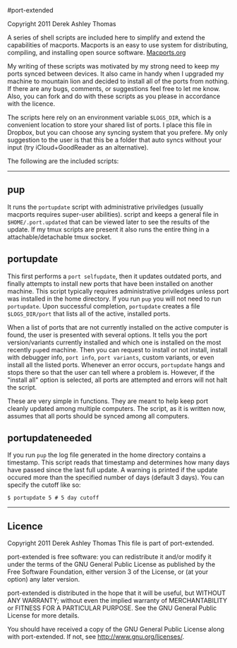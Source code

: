 #port-extended

Copyright 2011 Derek Ashley Thomas

A series of shell scripts are included here to simplify and extend
the capabilities of macports. Macports is an easy to use system
for distributing, compiling, and installing open source software.
[Macports.org](http://www.macports.org/index.php)

My writing of these scripts was motivated by my strong need to keep my
ports synced between devices. It also came in handy when I upgraded my
machine to mountain lion and decided to install all of the ports from
nothing. If there are any bugs, comments, or suggestions feel free to
let me know. Also, you can fork and do with these scripts as you please
in accordance with the licence.

The scripts here rely on an environment variable `$LOGS_DIR`, which is
a convenient location to store your shared list of ports. I place this
file in Dropbox, but you can choose any syncing system that you prefere.
My only suggestion to the user is that this be a folder that auto syncs
without your input (try iCloud+GoodReader as an alternative).

The following are the included scripts:

* * * * * * * * * * * * * * * * * * * * * * * * * * * * * * 

## pup

It runs the `portupdate` script with administrative priviledges (usually
macports requires super-user abilities). script and keeps a general file
in `$HOME/.port.updated` that can be viewed later to see the results of
the update. If my tmux scripts are present it also runs the entire thing
in a attachable/detachable tmux socket.

## portupdate

This first performs a `port selfupdate`, then it updates outdated ports,
and finally attempts to install new ports that have been installed
on another machine. This script typically requires administrative
priviledges unless port was installed in the home directory. If you run
`pup` you will not need to run `portupdate`. Upon successful completion,
`portupdate` creates a file `$LOGS_DIR/port` that lists all of the
active, installed ports.

When a list of ports that are not currently installed on the active
computer is found, the user is presented with several options. It tells
you the port version/variants currently installed and which one is
installed on the most recently `pup`ed machine. Then you can request
to install or not install, install with debugger info, `port info`,
`port variants`, custom variants, or even install all the listed ports.
Whenever an error occurs, `portupdate` hangs and stops there so that
the user can tell where a problem is. However, if the "install all"
option is selected, all ports are attempted and errors will not halt the
script.

These are very simple in functions. They are meant to help keep port
cleanly updated among multiple computers. The script, as it is written
now, assumes that all ports should be synced among all computers.

## portupdateneeded

If you run `pup` the log file generated in the home directory contains a timestamp. This script reads that timestamp and determines how many days have passed since the last full update. A warning is printed if the update occured more than the specified number of days (default 3 days). You can specify the cutoff like so:

    $ portupdate 5 # 5 day cutoff

* * * * * * * * * * * * * * * * * * * * * * * * * * * * * * 

## Licence

Copyright 2011 Derek Ashley Thomas
This file is part of port-extended.

port-extended is free software: you can redistribute it and/or modify
it under the terms of the GNU General Public License as published by
the Free Software Foundation, either version 3 of the License, or
(at your option) any later version.

port-extended is distributed in the hope that it will be useful,
but WITHOUT ANY WARRANTY; without even the implied warranty of
MERCHANTABILITY or FITNESS FOR A PARTICULAR PURPOSE.  See the
GNU General Public License for more details.

You should have received a copy of the GNU General Public License
along with port-extended.  If not, see <http://www.gnu.org/licenses/>.
